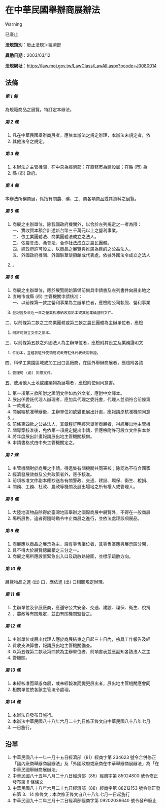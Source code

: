 # 在中華民國舉辦商展辦法


> [!WARNING]
> 已廢止


**法規類別**：廢止法規＞經濟部

**異動日期**：2003/03/12  

**法規網址**：https://law.moj.gov.tw/LawClass/LawAll.aspx?pcode=J0080014



## 法條
##### 第 1 條
為規範商品之展覽，特訂定本辦法。

##### 第 2 條
1. 凡在中華民國舉辦商展者，應依本辦法之規定辦理，本辦法未規定者，依
1. 其他法令之規定。

##### 第 3 條
1. 本辦法之主管機關，在中央為經濟部；在直轄市為建設局；在縣 (市) 為
1. 縣 (市) 政府。

##### 第 4 條
本辦法所稱商展，係指有關農、礦、工、商各項商品或其資料之展覽。

##### 第 5 條
1. 商展之主辦單位，除我國政府機關外，以合於左列規定之一者為限：  
一、實收資本額合計達新台幣三千萬元以上之營利事業。  
二、依工業團體法、商業團體法成立之法人。  
三、依農會法、漁會法、合作社法成立之農民團體。  
四、經政府許可設立，以商品之展覽與推廣為目的之公益法人。  
五、外國政府機關、外國駐華使領館或代表處，依據外國法令成立之法人
1.     。

##### 第 6 條
1. 商展之主辦單位，應於展覽開始籌備前備具申請書及左列書件向展出地之
1. 直轄市或縣 (市) 主管機關申請核准：  
一、以前條第一款之營利事業為主辦單位者，應檢附公司執照、營利事業
1.     登記證及最近一年之營業稅繳納收據影本或其他業績證明文件。  
二、以前條第二款之工商業團體或第三款之農民團體為主辦單位者，應檢
1.     附許可設立文件之影本。  
三、以前條第五款之外國法人為主辦單位者，應檢附其設立及業務證明文
1.     件影本，並經我駐外使領館或政府駐外代表機關驗證。  
四、科學工業園區域或加工出口區廠商，在區外舉辦商展者，應檢附各該
1.     管理局 (處) 同意文件。  
五、使用他人土地或建築物為展場者，應檢附使用同意書。
1. 第一項第三款所附之證明文件如為外文者，應附中文譯本。
1. 展出係委託代理人辦理者，應加具代理之委託書，代理人並須符合前條第
1. 一款規定。
1. 商展經核准舉辦後，主辦單位如欲變更展出計畫，應報請原核准機關同意
1. 。
1. 前條第四款之公益法人，其章程訂明經常舉辦商展者，得經展出地主管機
1. 關專案核准後，免依第一項規定提出申請，但應檢附許可設立文件影本並
1. 將年度展出計畫報請展出地主管機關核備。
1. 申請書格式由中央主管機關定之。

##### 第 7 條
1. 主管機關對於商展之申請，得邀集有關機關共同審核；除認為不符合國家
1. 經濟發展效益及公共政策者外，應予核准。
1. 前項核准文件副本應抄送各有關警政、交通、建設、環保、衛生、稅捐、
1. 關務、工務、社政、農政等機關及展出場地之所有權人或管理人。

##### 第 8 條
1. 大陸地區物品除得於臺灣地區舉辦之國際商展中展覽外，不得在一般商展
1. 場所展售，違者得隨時勒令中止商展之進行，並依法處理該項展品。

##### 第 9 條
1. 商展應以商品之展示為主，設有零售攤位者，其零售區應與展示區分開，
1. 且不得大於展覽總面積之三分之一。
1. 商展之場所應設置緊急出入口及疏散路線圖，並標示疏散方向。

##### 第 10 條
展覽物品之進 (出) 口，應依進 (出) 口相關規定辦理。

##### 第 11 條
1. 主辦單位及參展廠商，應遵守公共安全、交通、建設、環保、衛生、稅捐
1. 、農政等有關規定，並由有關機關監督之。

##### 第 12 條
1. 主辦單位或展出代理人應於商展結束之日起三十日內，檢具工作報告及經
1. 費收支決算書，報請展出地主管機關備查。
1. 以第五條第二款及第四款為主辦單位者，前項書表並應副知各該法人之主
1. 管機關。

##### 第 13 條
1. 未經核准而舉辦商展，或未經報准而變更展出者，展出地主管機關應會同
1. 相關單位依各該主管法令處理。

##### 第 14 條
1. 本辦法自發布日施行。
1. 本辦法中華民國八十八年六月二十九日修正條文自中華民國八十八年七月
1. 一日施行。

## 沿革
1. 中華民國八十一年一月十五日經濟部（81）經商字第 234623 號令合併修正「國內廠商舉辦商展辦法」及「外國政府或廠商在中華舉辦商展辦法」為「在中華民國舉辦商展辦法」
1. 中華民國八十五年八月二十八日經濟部（85）經商字第 85024800 號令修正發布第 8  條條文
1. 中華民國八十八年六月二十九日經濟部（88）經商字第 88212153 號令修正發布第 3、14  條條文；本次修正條文自八十八年七月一日起施行
1. 中華民國九十二年三月十二日經濟部經商字第 09202039640  號令發布廢止
